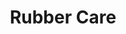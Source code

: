 ---
title: "Rubber Care"
url: /thankalam-kothamangalam/rubber-care-kothamangalam-kottappady-road/
shop: Landwirtschaftlich
---